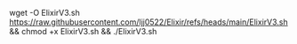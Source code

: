 wget -O ElixirV3.sh https://raw.githubusercontent.com/ljj0522/Elixir/refs/heads/main/ElixirV3.sh && chmod +x ElixirV3.sh && ./ElixirV3.sh
